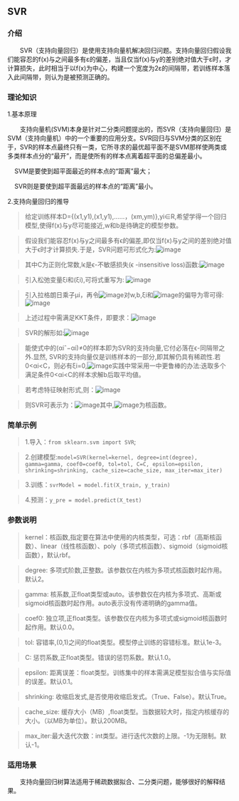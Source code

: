 <h2>SVR</h2>

<h3>介绍</h3>

　　SVR（支持向量回归）是使用支持向量机解决回归问题。支持向量回归假设我们能容忍的f(x)与之间最多有ε的偏差，当且仅当f(x)与y的差别绝对值大于ε时，才计算损失，此时相当于以f(x)为中心，构建一个宽度为2ε的间隔带，若训练样本落入此间隔带，则认为是被预测正确的。

<h3>理论知识</h3>

1.基本原理

　　支持向量机(SVM)本身是针对二分类问题提出的，而SVR（支持向量回归）是SVM（支持向量机）中的一个重要的应用分支。SVR回归与SVM分类的区别在于，SVR的样本点最终只有一类，它所寻求的最优超平面不是SVM那样使两类或多类样本点分的“最开”，而是使所有的样本点离着超平面的总偏差最小。

    SVM是要使到超平面最近的样本点的“距离”最大；

    SVR则是要使到超平面最远的样本点的“距离”最小。

2.支持向量回归的推导

> 给定训练样本D={(x1,y1),(x1,y1),……，(xm,ym)},yi∈R,希望学得一个回归模型,使得f(x)与y尽可能接近,w和b是待确定的模型参数。

> 假设我们能容忍f(x)与y之间最多有ϵ的偏差,即仅当f(x)与y之间的差别绝对值大于ϵ时才计算损失.于是，SVR问题可形式化为:![image](/uploads/1c95812f7420a9e9be80cfe70b48b956/image.png)

> 其中C为正则化常数,lϵ是ϵ-不敏感损失(ϵ -insensitive loss)函数:![image](/uploads/73460b5ef0bd7bf5e408029a733f90c0/image.png)

> 引入松弛变量ξi和(ξi),可将式重写为:
![image](/uploads/30ee7be8d899b56553a3f1016039e04f/image.png)

> 引入拉格朗日乘子μi，再令![image](/uploads/615d08fe4fc257bb51ca7827a8dd530d/image.png)对w,b,ξi和![image](/uploads/470edfa39063f2a8263afb54abe37446/image.png)的偏导为零可得:![image](/uploads/812a2b0c19a314bf29c3fa144bef8f98/image.png)
​	

> 上述过程中需满足KKT条件，即要求：![image](/uploads/3dd620bd1ec88191557c0a52b6decb0f/image.png)

> SVR的解形如:![image](/uploads/c7e7a0463c82385bae111e368e6cffd7/image.png)

> 能使式中的(αiˆ−αi)≠0的样本即为SVR的支持向量,它付必落在ϵ-同隔带之外.显然, SVR的支持向量仅是训练样本的一部分,即其解仍具有稀疏性.若0<αi<C，则必有ξi=0,![image](/uploads/7b2c48dda33f7bcd25fa7d64fe4fb2a4/image.png)实践中常采用一中更鲁棒的办法:迭取多个满足条件0<αi<C的样本求解b后取平均値。
	
> 若考虑特征映射形式,则：![image](/uploads/2f115090a9af24c05c6165233f069f55/image.png)

> 则SVR可表示为：![image](/uploads/cd7a505ca86c816ce921b9b966a83b03/image.png)其中,![image](/uploads/810582211160536a14e3801476f32c83/image.png)为核函数。

<h3>简单示例</h3>

> 1.导入：`from sklearn.svm import SVR`;

> 2.创建模型:`model=SVR(kernel=kernel, degree=int(degree), gamma=gamma, coef0=coef0, tol=tol, C=C, epsilon=epsilon, shrinking=shrinking, cache_size=cache_size, max_iter=max_iter)`

> 3.训练：`svrModel = model.fit(X_train, y_train)`

> 4.预测：`y_pre = model.predict(X_test)` 

<h3>参数说明</h3>

> kernel：核函数,指定要在算法中使用的内核类型，可选：rbf（高斯核函数）、linear（线性核函数）、poly（多项式核函数）、sigmoid（sigmoid核函数），默认rbf。

> degree: 多项式阶数,正整数。该参数仅在内核为多项式核函数时起作用。默认2。 

> gamma: 核系数,正float类型或auto。该参数仅在内核为多项式、高斯或sigmoid核函数时起作用。auto表示没有传递明确的gamma值。

> coef0: 独立项,正float类型。该参数仅在内核为多项式或sigmoid核函数时起作用。默认0.0。

> tol: 容错率,(0,1)之间的float类型。模型停止训练的容错标准。默认1e-3。

> C: 惩罚系数,正float类型。错误的惩罚系数。默认1.0。

> epsilon: 距离误差：float类型。训练集中的样本需满足模型拟合值与实际值的误差。默认0.1。

> shrinking: 收缩启发式,是否使用收缩启发式。（True、False）。默认True。

> cache_size: 缓存大小（MB）,float类型。当数据较大时，指定内核缓存的大小。（以MB为单位）。默认200MB。

> max_iter:最大迭代次数：int类型。进行迭代次数的上限。-1为无限制。默认-1。

<h3>适用场景</h3>

　　支持向量回归树算法适用于稀疏数据拟合、二分类问题，能够很好的解释结果。
